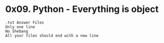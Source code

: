 # 0x09. Python - Everything is object
    .txt Answer Files
    Only one line
    No Shebang
    All your files should end with a new line
